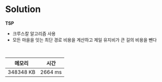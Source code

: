 # Solution

**TSP**
- 크루스칼 알고리즘 사용
- 모든 마을을 잇는 최단 경로 비용을 계산하고 제일 유지비가 큰 길의 비용을 뺀다

</br>

|메모리|시간|
|---|---|
|348348 KB|2664 ms|
